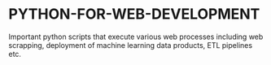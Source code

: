 # PYTHON-FOR-WEB-DEVELOPMENT
Important python scripts that execute various web processes including web scrapping, deployment of machine learning data products, ETL pipelines  etc.
